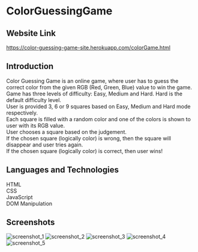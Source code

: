 # ColorGuessingGame

## Website Link
https://color-guessing-game-site.herokuapp.com/colorGame.html

## Introduction

Color Guessing Game is an online game, where user has to guess the correct color from the given RGB (Red, Green, Blue) value to win the game.\
Game has three levels of difficulty: Easy, Medium and Hard. Hard is the default difficulty level.\
User is provided 3, 6 or 9 squares based on Easy, Medium and Hard mode respectively.\
Each square is filled with a random color and one of the colors is shown to user with its RGB value.\
User chooses a square based on the judgement.\
If the chosen square (logically color) is wrong, then the square will disappear and user tries again.\
If the chosen square (logically color) is correct, then user wins!

## Languages and Technologies

HTML\
CSS\
JavaScript\
DOM Manipulation

## Screenshots
![screenshot_1](https://user-images.githubusercontent.com/37359125/53103168-17aa8e80-34fb-11e9-9a63-8c32a4b1ae23.png)
![screenshot_2](https://user-images.githubusercontent.com/37359125/53103169-17aa8e80-34fb-11e9-8262-f0ae0eaea5a1.png)
![screenshot_3](https://user-images.githubusercontent.com/37359125/53103170-17aa8e80-34fb-11e9-8ff8-904854267b54.png)
![screenshot_4](https://user-images.githubusercontent.com/37359125/53103171-17aa8e80-34fb-11e9-8e4b-062c49685636.png)
![screenshot_5](https://user-images.githubusercontent.com/37359125/53103166-1711f800-34fb-11e9-8b2c-72928a259bc5.png)
